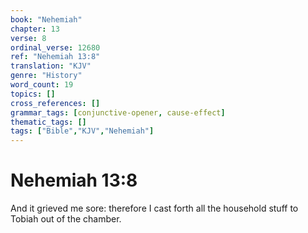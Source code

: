 ```yaml
---
book: "Nehemiah"
chapter: 13
verse: 8
ordinal_verse: 12680
ref: "Nehemiah 13:8"
translation: "KJV"
genre: "History"
word_count: 19
topics: []
cross_references: []
grammar_tags: [conjunctive-opener, cause-effect]
thematic_tags: []
tags: ["Bible","KJV","Nehemiah"]
---
```


# Nehemiah 13:8

And it grieved me sore: therefore I cast forth all the household stuff to Tobiah out of the chamber.
